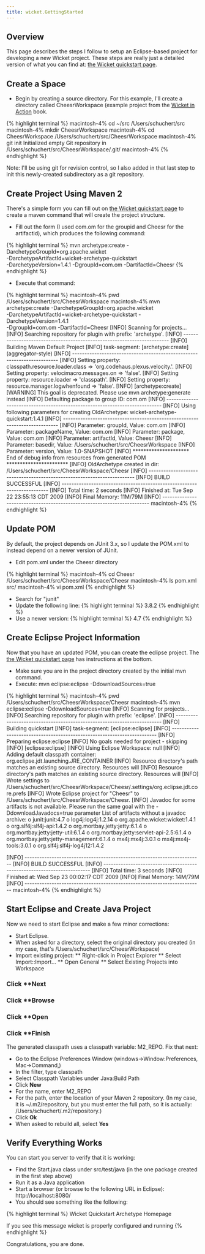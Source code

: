 ```yaml
---
title: wicket.GettingStarted
---
```


## Overview
This page describes the steps I follow to setup an Eclipse-based project for developing a new Wicket project. These steps are really just a detailed version of what you can find at: [the Wicket quickstart page](http://wicket.apache.org/quickstart.html).

## Create a Space
* Begin by creating a source directory. For this example, I'll create a directory called CheesrWorkspace (example project from the [Wicket in Action](http://www.amazon.com/Wicket-Action-Martijn-Dashorst/dp/1932394982/ref=sr_1_1?ie=UTF8&s=books&qid=1253681267&sr=8-1) book.

{% highlight terminal %}
macintosh-4% cd ~/src
/Users/schuchert/src
macintosh-4% mkdir CheesrWorkspace
macintosh-4% cd CheesrWorkspace
/Users/schuchert/src/CheesrWorkspace
macintosh-4% git init
Initialized empty Git repository in /Users/schuchert/src/CheesrWorkspace/.git/
macintosh-4% 
{% endhighlight %}

Note: I'll be using git for revision control, so I also added in that last step to init this newly-created subdirectory as a git repository.

## Create Project Using Maven 2
There's a simple form you can fill out on [the Wicket quickstart page](http://wicket.apache.org/quickstart.html) to create a maven command that will create the project structure.

* Fill out the form (I used com.om for the groupid and Cheesr for the artifactid), which produces the following command:

{% highlight terminal %}
mvn archetype:create -DarchetypeGroupId=org.apache.wicket \
   -DarchetypeArtifactId=wicket-archetype-quickstart \
   -DarchetypeVersion=1.4.1 -DgroupId=com.om -DartifactId=Cheesr
{% endhighlight %}

* Execute that command:

{% highlight terminal %}
macintosh-4% pwd
/Users/schuchert/src/CheesrWorkspace
macintosh-4% mvn archetype:create -DarchetypeGroupId=org.apache.wicket \
   -DarchetypeArtifactId=wicket-archetype-quickstart -DarchetypeVersion=1.4.1 \
   -DgroupId=com.om -DartifactId=Cheesr
[INFO] Scanning for projects...
[INFO] Searching repository for plugin with prefix: 'archetype'.
[INFO] ------------------------------------------------------------------------
[INFO] Building Maven Default Project
[INFO]    task-segment: [archetype:create] (aggregator-style)
[INFO] ------------------------------------------------------------------------
[INFO] Setting property: classpath.resource.loader.class => 'org.codehaus.plexus.velocity.<snip>'.
[INFO] Setting property: velocimacro.messages.on => 'false'.
[INFO] Setting property: resource.loader => 'classpath'.
[INFO] Setting property: resource.manager.logwhenfound => 'false'.
[INFO] [archetype:create]
[WARNING] This goal is deprecated. Please use mvn archetype:generate instead
[INFO] Defaulting package to group ID: com.om
[INFO] ----------------------------------------------------------------------------
[INFO] Using following parameters for creating OldArchetype: wicket-archetype-quickstart:1.4.1
[INFO] ----------------------------------------------------------------------------
[INFO] Parameter: groupId, Value: com.om
[INFO] Parameter: packageName, Value: com.om
[INFO] Parameter: package, Value: com.om
[INFO] Parameter: artifactId, Value: Cheesr
[INFO] Parameter: basedir, Value: /Users/schuchert/src/CheesrWorkspace
[INFO] Parameter: version, Value: 1.0-SNAPSHOT
[INFO] ********************* End of debug info from resources from generated POM ***********************
[INFO] OldArchetype created in dir: /Users/schuchert/src/CheesrWorkspace/Cheesr
[INFO] ------------------------------------------------------------------------
[INFO] BUILD SUCCESSFUL
[INFO] ------------------------------------------------------------------------
[INFO] Total time: 2 seconds
[INFO] Finished at: Tue Sep 22 23:55:13 CDT 2009
[INFO] Final Memory: 11M/79M
[INFO] ------------------------------------------------------------------------
macintosh-4% 
{% endhighlight %}

## Update POM
By default, the project depends on JUnit 3.x, so I update the POM.xml to instead depend on a newer version of JUnit.

* Edit pom.xml under the Cheesr directory

{% highlight terminal %}
macintosh-4% cd Cheesr 
/Users/schuchert/src/CheesrWorkspace/Cheesr
macintosh-4% ls
pom.xml		src/
macintosh-4% vi pom.xml
{% endhighlight %}

* Search for "junit"
* Update the following line:
{% highlight terminal %}
<version>3.8.2</version>
{% endhighlight %}
* Use a newer version:
{% highlight terminal %}
<version>4.7</version>
{% endhighlight %}

## Create Eclipse Project Information
Now that you have an updated POM, you can create the eclipse project. The [the Wicket quickstart page](http://wicket.apache.org/quickstart.html) has instructions at the bottom. 

* Make sure you are in the project directory created by the initial mvn command.
* Execute: mvn eclipse:eclipse -DdownloadSources=true

{% highlight terminal %}
macintosh-4% pwd
/Users/schuchert/src/CheesrWorkspace/Cheesr
macintosh-4% mvn eclipse:eclipse -DdownloadSources=true
[INFO] Scanning for projects...
[INFO] Searching repository for plugin with prefix: 'eclipse'.
[INFO] ------------------------------------------------------------------------
[INFO] Building quickstart
[INFO]    task-segment: [eclipse:eclipse]
[INFO] ------------------------------------------------------------------------
[INFO] Preparing eclipse:eclipse
[INFO] No goals needed for project - skipping
[INFO] [eclipse:eclipse]
[INFO] Using Eclipse Workspace: null
[INFO] Adding default classpath container: org.eclipse.jdt.launching.JRE_CONTAINER
[INFO] Resource directory's path matches an existing source directory. Resources will <snip>
[INFO] Resource directory's path matches an existing source directory. Resources will <snip>
[INFO] Wrote settings to /Users/schuchert/src/CheesrWorkspace/Cheesr/.settings/org.eclipse.jdt.core.prefs
[INFO] Wrote Eclipse project for "Cheesr" to /Users/schuchert/src/CheesrWorkspace/Cheesr.
[INFO] 
       Javadoc for some artifacts is not available.
       Please run the same goal with the -DdownloadJavadocs=true parameter <snip>
       List of artifacts without a javadoc archive:
         o junit:junit:4.7
         o log4j:log4j:1.2.14
         o org.apache.wicket:wicket:1.4.1
         o org.slf4j:slf4j-api:1.4.2
         o org.mortbay.jetty:jetty:6.1.4
         o org.mortbay.jetty:jetty-util:6.1.4
         o org.mortbay.jetty:servlet-api-2.5:6.1.4
         o org.mortbay.jetty:jetty-management:6.1.4
         o mx4j:mx4j:3.0.1
         o mx4j:mx4j-tools:3.0.1
         o org.slf4j:slf4j-log4j12:1.4.2

[INFO] ------------------------------------------------------------------------
[INFO] BUILD SUCCESSFUL
[INFO] ------------------------------------------------------------------------
[INFO] Total time: 3 seconds
[INFO] Finished at: Wed Sep 23 00:02:17 CDT 2009
[INFO] Final Memory: 14M/79M
[INFO] ------------------------------------------------------------------------
macintosh-4% 
{% endhighlight %}

## Start Eclipse and Create Java Project
Now we need to start Eclipse and make a few minor corrections:

* Start Eclipse.
* When asked for a directory, select the original directory you created (in my case, that's /Users/schuchert/src/CheesrWorkspace)
* Import existing project:
** Right-click in Project Explorer
** Select Import::Import...
** Open General
** Select Existing Projects into Workspace
###  Click **Next
###  Click **Browse
###  Click **Open
###  Click **Finish

The generated classpath uses a classpath variable: M2_REPO. Fix that next:
* Go to the Eclipse Preferences Window (windows->Window:Preferences, Mac->Command,)
* In the filter, type classpath
* Select Classpath Variables under Java:Build Path
* Click **New**
* For the name, enter M2_REPO
* For the path, enter the location of your Maven 2 repository. (In my case, it is ~/.m2/repository, but you must enter the full path, so it is actually: /Users/schuchert/.m2/repository.)
* Click **Ok**
* When asked to rebuild all, select **Yes**

## Verify Everything Works
You can start you server to verify that it is working:
* Find the Start.java class under src/test/java (in the one package created in the first step above)
* Run it as a Java application
* Start a browser (or browse to the following URL in Eclipse): http://localhost:8080/
* You should see something like the following:

{% highlight terminal %}
Wicket Quickstart Archetype Homepage

If you see this message wicket is properly configured and running
{% endhighlight %}

Congratulations, you are done.



